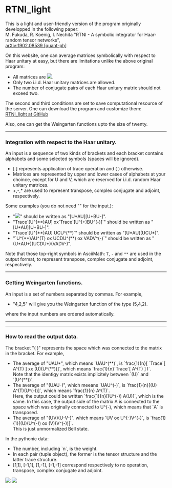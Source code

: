 # RTNI_light
<p>
This is a light and user-friendly version of the program originally developped in the following paper: <br>
M. Fukuda, R. Koenig, I. Nechita "RTNI - A symbolic integrator for Haar-random tensor networks",<br> 
<a href="https://arxiv.org/abs/1902.08539">arXiv:1902.08539 [quant-ph]</a>
</p>
<p>  
On this website, one can average matrices symbolically with respect to Haar unitary at easy, but
there are limitations unlike the above original program: 
<ul>
<li>All matrices are <img src="https://latex.codecogs.com/gif.latex?\inline&space;n \times n" />.</li> 
<li>Only two i.i.d. Haar unitary matrices are allowed.</li>
<li>The number of conjugate pairs of each Haar unitary matrix should not exceed two.</li>
</ul>
The second and third conditions are set to save computational resource of the server.  
One can download the program and customize them:<br>           
<a href="https://github.com/MotohisaFukuda/RTNI_light">RTNI_light at GitHub</a></p>
</p>
Also, one can get the Weingarten functions upto the size of twenty.

<hr>

<h3>Integration with respect to the Haar unitary.</h3>

<p>
An input is a sequence of two kinds of brackets and each bracket contains alphabets and some selected symbols (spaces will be ignored).
<ul>
<li> [ ] represents application of trace operation and ( ) otherwise.</li>
<li>Matrices are represented by upper and lower cases of alphabets at your choince, except for U and V, 
which are reserved for i.i.d. random Haar unitary matrices.</li>
<li>+,-,* are used to represent transpose, complex conjugate and adjoint, respectively.</li>
</ul>
Some examples (you do not need "" for the input.):
<ul>
<li>"<img src="https://latex.codecogs.com/gif.latex?\inline&space;\mathrm{Trace} [U^*AU] \times \mathrm{Trace}[U^TBU^{-}]" />" should be written as "[U*AU][U+BU-]".</li>  
<li>"Trace`[U^(**)AU] xx`Trace`[U^(+)BU^(-)]`" should be written as "[U*AU][U+BU-]".</li>
<li>"Trace`[U^(**)AU] UCU^(**)`" should be written as "[U*AU](UCU*)".</li>
<li>"`U^(**)AU^(T) ox UCDU^(**) ox VADV^(-)`" should be written as "(U*AU+)(UCDU*)(VADV-)".</li>
</ul>

Note that those top-right symbols in AsciiMath: `T`, `-` and `**` are used in the output format,
to represent transpose, complex conjugate and adjoint, respectively.
</p>

<hr>


<h3>Getting Weingarten functions.</h3>

<p>
An input is a set of numbers separated by commas. For example, 
<ul>
<li>"4,2,5" will give you the Weingarten function of the type (5,4,2).</li>
</ul>
where the input numbers are ordered automatically.
</p>

<hr>

<hr>
<h3>How to read the output data.</h3>
<p>
The bracket "( )" represents the space which was connected to the matrix in the bracket.
For example,
<ul>
<li>The average of "UAU*", which means `UAU^(**)`, is `frac{1}{n}[ `Trace`[  A^(T) ] xx (U)(U^(**))]`, which means `frac{1}{n}`Trace`[ A^(T) ] I`. <br>
Note that the identigy matrix exists implicitely between `(U)` and `(U^(**))`.
</li>
<li>The average of "(UAU-)", which meeans `UAU^(-)`, is `frac{1}{n}[(U) A^(T)(U^(-))]`, which means `frac{1}{n} A^(T)`. <br>
Here, the output could be written `frac{1}{n}[(U^(-)) A(U)]`, which is the same.
In this case, the output side of the matrix A is connected to the space which was originally connected to U^(-), which means that `A` is transposed.
</li>
<li>
The average of "(UV)(U-V-)". which means `UV ox U^(-)V^(-)`, is `frac{1}{1}[(U)(U^(-)) ox (V)(V^(-))]`. <br>
This is just unmormalized Bell state.
</li>
</ul>
</p>

<p>
In the pythonic data:
<ul>
<li>
The number, including `n`, is the weight.
</li>
<li>
In each pair (tuple object), the former is the tensor structure and the latter trace structure.
</li>
<li>
[1,1], [-1,1], [1,-1], [-1,-1] correspond respectively to no operation, transpose, complex conjugate and adjoint.
</li>
</ul>
</p>



















<img src="https://latex.codecogs.com/gif.latex?" />
<img src="https://latex.codecogs.com/gif.latex?\inline&space;F_s" />
